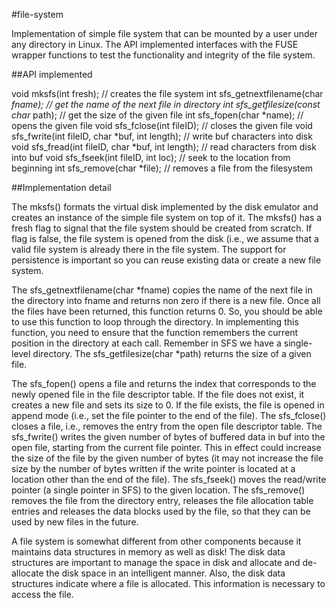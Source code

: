 #file-system

Implementation of simple file system that can be mounted by a user under any directory in Linux. The API implemented interfaces with the FUSE wrapper functions to test the functionality and integrity of the file system.

##API implemented

void mksfs(int fresh);                              // creates the file system
int sfs_getnextfilename(char *fname);               // get the name of the next file in directory
int sfs_getfilesize(const char* path);              // get the size of the given file
int sfs_fopen(char *name);                          // opens the given file
void sfs_fclose(int fileID);                        // closes the given file
void sfs_fwrite(int fileID, char *buf, int length); // write buf characters into disk
void sfs_fread(int fileID, char *buf, int length);  // read characters from disk into buf
void sfs_fseek(int fileID, int loc);                // seek to the location from beginning
int sfs_remove(char *file);                         // removes a file from the filesystem

##Implementation detail

The mksfs() formats the virtual disk implemented by the disk emulator and creates an instance of the
simple file system on top of it. The mksfs() has a fresh flag to signal that the file system should be created
from scratch. If flag is false, the file system is opened from the disk (i.e., we assume that a valid file system
is already there in the file system. The support for persistence is important so you can reuse existing data
or create a new file system.

The sfs_getnextfilename(char *fname) copies the name of the next file in the directory into fname
and returns non zero if there is a new file. Once all the files have been returned, this function returns 0. So,
you should be able to use this function to loop through the directory. In implementing this function, you
need to ensure that the function remembers the current position in the directory at each call. Remember in
SFS we have a single-level directory. The sfs_getfilesize(char *path) returns the size of a given file.

The sfs_fopen() opens a file and returns the index that corresponds to the newly opened file in the file
descriptor table. If the file does not exist, it creates a new file and sets its size to 0. If the file exists, the file
is opened in append mode (i.e., set the file pointer to the end of the file). The sfs_fclose() closes a file,
i.e., removes the entry from the open file descriptor table. The sfs_fwrite() writes the given number of
bytes of buffered data in buf into the open file, starting from the current file pointer. This in effect could
increase the size of the file by the given number of bytes (it may not increase the file size by the number of
bytes written if the write pointer is located at a location other than the end of the file). The sfs_fseek()
moves the read/write pointer (a single pointer in SFS) to the given location. The sfs_remove() removes the
file from the directory entry, releases the file allocation table entries and releases the data blocks used by
the file, so that they can be used by new files in the future.

A file system is somewhat different from other components because it maintains data structures in
memory as well as disk! The disk data structures are important to manage the space in disk and allocate and
de-allocate the disk space in an intelligent manner. Also, the disk data structures indicate where a file is
allocated. This information is necessary to access the file.
